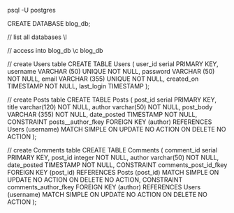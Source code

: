 psql -U postgres

CREATE DATABASE blog_db;

// list all databases
\l

// access into blog_db
\c blog_db

// create Users table
CREATE TABLE Users (
user_id serial PRIMARY KEY,
username VARCHAR (50) UNIQUE NOT NULL,
password VARCHAR (50) NOT NULL,
email VARCHAR (355) UNIQUE NOT NULL,
created_on TIMESTAMP NOT NULL,
last_login TIMESTAMP
);

// create Posts table
CREATE TABLE Posts (
post_id serial PRIMARY KEY,
title varchar(120) NOT NULL,
author varchar(50) NOT NULL,
post_body VARCHAR (355) NOT NULL,
date_posted TIMESTAMP NOT NULL,
CONSTRAINT posts\_\_author_fkey FOREIGN KEY (author)
REFERENCES Users (username) MATCH SIMPLE
ON UPDATE NO ACTION ON DELETE NO ACTION
);

// create Comments table
CREATE TABLE Comments (
comment_id serial PRIMARY KEY,
post_id integer NOT NULL,
author varchar(50) NOT NULL,
date_posted TIMESTAMP NOT NULL,
CONSTRAINT comments_post_id_fkey FOREIGN KEY (post_id)
REFERENCES Posts (post_id) MATCH SIMPLE
ON UPDATE NO ACTION ON DELETE NO ACTION,
CONSTRAINT comments_author_fkey FOREIGN KEY (author)
REFERENCES Users (username) MATCH SIMPLE
ON UPDATE NO ACTION ON DELETE NO ACTION
);
